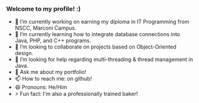 ### Welcome to my profile! :)

- 🔭 I’m currently working on earning my diploma in IT Programming from NSCC, Marconi Campus.
- 🌱 I’m currently learning how to integrate database connections into Java, PHP, and C++ programs.
- 👯 I’m looking to collaborate on projects based on Object-Oriented design.
- 🤔 I’m looking for help regarding multi-threading & thread management in Java.
- 💬 Ask me about my portfolio!
- 📫 How to reach me: on github!
- 😄 Pronouns: He/Him
- ⚡ Fun fact: I'm also a professionally trained baker!


